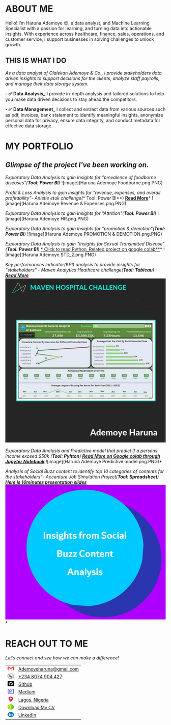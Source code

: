 # ABOUT ME
Hello! I’m Haruna Ademoye 😊, a data analyst, and Machine Learning Specialist with a passion for learning, and turning data into actionable insights. With experience across healthcare, finance, sales, operations, and customer service, I support businesses in solving challenges to unlock growth.

## THIS IS WHAT I DO
*As a data analyst of Olalekan Ademoye & Co., I provide stakeholders data driven insights to support decisions for the clients, analyze staff payrolls, and manage their data storage system.*

**- ✅ Data Analysis_**
I provide in-depth analysis and tailored solutions to help you make data driven decisions to stay ahead the competitors. 

**- ✅ Data Management_**
I collect and extract data from various sources such as pdf, invoices, bank statement to identify meaningful insights, anonymize personal data for privacy, ensure data integrity, and conduct metadata for effective data storage.

# MY PORTFOLIO

## *Glimpse of the project I've been working on.* 

*Exploratory Data Analysis to gain Insights for "prevalence of foodborne diseases"(**Tool: Power BI**)*
![image](Haruna Ademoye Foodborne.png.PNG)

*Profit & Loss Analysis to gain insights for "revenue, expenses, and overall profitability"- Anietie etuk challenge(** Tool: Power BI**)
<a href="https://www.linkedin.com/posts/haruna-ademoye-859486110_overview-of-the-analysis">**Read More**</a>*
![image](Haruna Ademoye Revenue & Expenses.png.PNG)

*Exploratory Data Analysis to gain Insights for "Attrition"(**Tool: Power BI**)*
![image](Haruna Ademoye HR.png.PNG)

*Exploratory Data Analysis to gain Insights for "promotion & demotion"(**Tool: Power BI**)*
![image](Haruna Ademoye PROMOTION & DEMOTION.png.PNG)

*Exploratory Data Analysis to gain "Insights for Sexual Transmitted Disease"(**Tool: Power BI**)
<a href="https://colab.research.google.com/drive/17R9y7cDyha2ktVVlAnftRPevvI7IiMef?usp=sharing">** Click to read Python_Related project on google colab**</a>*
![image](Haruna Ademoye STD_2.png.PNG)

*Key performances Indicator(KPI) analysis to provide insights for "stakeholders" - Maven Analytics Heathcare challenge(**Tool: Tableau**)
<a href="https://www.linkedin.com/posts/haruna-ademoye-859486110_mavenhospitalchallenge-activity-7217329038401409025-1y6P?utm_source=share&utm_medium=member_desktop">**Read More**</a>*
![image](Screenshot_20241220-214409.png)

*Exploratory Data Analysis and Predictive model that predict if a persons income exceed $50k (**Tool: Pyhton**)
<a href="https://colab.research.google.com/drive/1FUxgBRuR2fbh6kBAHsBELCMM_gKCIhw7?usp=sharing">**Read More on Google colab through Jupyter Notebook**</a>*
![image](Haruna Ademoye Predictive model.png.PNG)*

*Analysis of Social Buzz content to identify top 10 categories of contents for the stakeholders"- Accenture Job Simulation Project(**Tool: Spreadsheet**)
<a href="https://drive.google.com/file/d/18yHTEj0MnJpIFaMtrddvYyFdk0fB90qa/view?usp=sharing">**Here is 10minutes presentation slides**</a>*
![image](Slide9.PNG)*

# REACH OUT TO ME
 
*Let’s connect and see how we can make a difference!* 

<table>
  <tbody>
    <tr><td><img src="gmail.png" width="20" height="16">
      </td><td>
 <a href="ademoyeharuna@gmail.com"> Ademoyeharuna@gmail.com</a>
      </td></tr>
   
 <tr><td>
 <img src="phone-call.png" width="20" height="16">
 </td><td>
  <a href="tel:+2348074904427"> +234 8074 904 427</a>
      </td> </tr>
      
<tr> <td> <img src="github.png" width="20" height="16"> </td>
      <td> <a href="https://github.com/HARDECOMM"> Github</a>
      </td></tr>
      
 <tr><td>
   <img src="medium.png" width="20" height="16"> </td><td> <a href="https://medium.com/@ademoyeharuna"> Medium</a>
      </td></tr>
      
<tr> <td>
 <img src="placeholder.png" width="20" height="16"></td>
      <td>
<a href="https://maps.app.goo.gl/FwoJcSH7JaN1LW4Q8"> Lagos, Nigeria</a>
      </td> </tr> 

<tr> <td>
 <img src="down-chevron.png" width="20" height="16"></td>
      <td>
<a href="https://www.dropbox.com/scl/fi/9vc68grinje7m6e271lam/Haruna_Ademoye_CV.pdf?rlkey=07la5ioc2183tzcmfds2fd7j1&st=cx4rpjoh&dl=0">Download My CV</a>
      </td> </tr> 
  
  <tr> <td>
 <img src="linkedin.png" width="20" height="16"></td>
      <td><a href="https://www.linkedin.com/in/haruna-ademoye-859486110?utm_source=share&utm_campaign=share_via&utm_content=profile&utm_medium=android_app)"> LinkedIn</a>
      </td> </tr> 
  
  </tbody>
</table>
